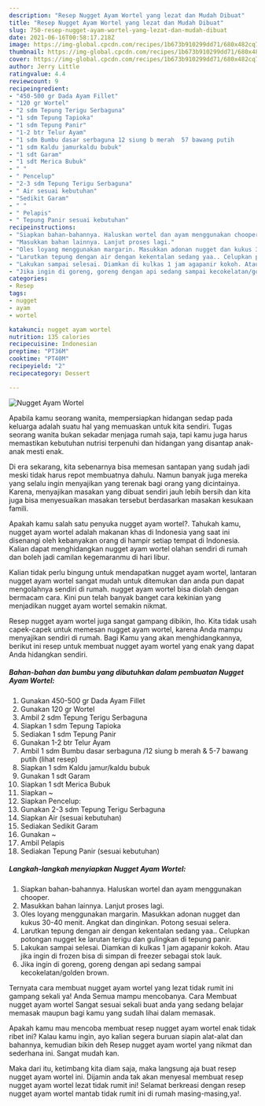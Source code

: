 ```yaml
---
description: "Resep Nugget Ayam Wortel yang lezat dan Mudah Dibuat"
title: "Resep Nugget Ayam Wortel yang lezat dan Mudah Dibuat"
slug: 750-resep-nugget-ayam-wortel-yang-lezat-dan-mudah-dibuat
date: 2021-06-16T00:58:17.218Z
image: https://img-global.cpcdn.com/recipes/1b673b910299dd71/680x482cq70/nugget-ayam-wortel-foto-resep-utama.jpg
thumbnail: https://img-global.cpcdn.com/recipes/1b673b910299dd71/680x482cq70/nugget-ayam-wortel-foto-resep-utama.jpg
cover: https://img-global.cpcdn.com/recipes/1b673b910299dd71/680x482cq70/nugget-ayam-wortel-foto-resep-utama.jpg
author: Jerry Little
ratingvalue: 4.4
reviewcount: 9
recipeingredient:
- "450-500 gr Dada Ayam Fillet"
- "120 gr Wortel"
- "2 sdm Tepung Terigu Serbaguna"
- "1 sdm Tepung Tapioka"
- "1 sdm Tepung Panir"
- "1-2 btr Telur Ayam"
- "1 sdm Bumbu dasar serbaguna 12 siung b merah  57 bawang putih           lihat resep"
- "1 sdm Kaldu jamurkaldu bubuk"
- "1 sdt Garam"
- "1 sdt Merica Bubuk"
- " "
- " Pencelup"
- "2-3 sdm Tepung Terigu Serbaguna"
- " Air sesuai kebutuhan"
- "Sedikit Garam"
- " "
- " Pelapis"
- " Tepung Panir sesuai kebutuhan"
recipeinstructions:
- "Siapkan bahan-bahannya. Haluskan wortel dan ayam menggunakan chooper."
- "Masukkan bahan lainnya. Lanjut proses lagi."
- "Oles loyang menggunakan margarin. Masukkan adonan nugget dan kukus 30-40 menit. Angkat dan dinginkan. Potong sesuai selera."
- "Larutkan tepung dengan air dengan kekentalan sedang yaa.. Celupkan potongan nugget ke larutan terigu dan gulingkan di tepung panir."
- "Lakukan sampai selesai. Diamkan di kulkas 1 jam agapanir kokoh. Atau jika ingin di frozen bisa di simpan di freezer sebagai stok lauk."
- "Jika ingin di goreng, goreng dengan api sedang sampai kecokelatan/golden brown."
categories:
- Resep
tags:
- nugget
- ayam
- wortel

katakunci: nugget ayam wortel 
nutrition: 135 calories
recipecuisine: Indonesian
preptime: "PT36M"
cooktime: "PT40M"
recipeyield: "2"
recipecategory: Dessert

---
```



![Nugget Ayam Wortel](https://img-global.cpcdn.com/recipes/1b673b910299dd71/680x482cq70/nugget-ayam-wortel-foto-resep-utama.jpg)

Apabila kamu seorang wanita, mempersiapkan hidangan sedap pada keluarga adalah suatu hal yang memuaskan untuk kita sendiri. Tugas seorang  wanita bukan sekadar menjaga rumah saja, tapi kamu juga harus memastikan kebutuhan nutrisi terpenuhi dan hidangan yang disantap anak-anak mesti enak.

Di era  sekarang, kita sebenarnya bisa memesan santapan yang sudah jadi meski tidak harus repot membuatnya dahulu. Namun banyak juga mereka yang selalu ingin menyajikan yang terenak bagi orang yang dicintainya. Karena, menyajikan masakan yang dibuat sendiri jauh lebih bersih dan kita juga bisa menyesuaikan masakan tersebut berdasarkan masakan kesukaan famili. 



Apakah kamu salah satu penyuka nugget ayam wortel?. Tahukah kamu, nugget ayam wortel adalah makanan khas di Indonesia yang saat ini disenangi oleh kebanyakan orang di hampir setiap tempat di Indonesia. Kalian dapat menghidangkan nugget ayam wortel olahan sendiri di rumah dan boleh jadi camilan kegemaranmu di hari libur.

Kalian tidak perlu bingung untuk mendapatkan nugget ayam wortel, lantaran nugget ayam wortel sangat mudah untuk ditemukan dan anda pun dapat mengolahnya sendiri di rumah. nugget ayam wortel bisa diolah dengan bermacam cara. Kini pun telah banyak banget cara kekinian yang menjadikan nugget ayam wortel semakin nikmat.

Resep nugget ayam wortel juga sangat gampang dibikin, lho. Kita tidak usah capek-capek untuk memesan nugget ayam wortel, karena Anda mampu menyajikan sendiri di rumah. Bagi Kamu yang akan menghidangkannya, berikut ini resep untuk membuat nugget ayam wortel yang enak yang dapat Anda hidangkan sendiri.

<!--inarticleads1-->

##### Bahan-bahan dan bumbu yang dibutuhkan dalam pembuatan Nugget Ayam Wortel:

1. Gunakan 450-500 gr Dada Ayam Fillet
1. Gunakan 120 gr Wortel
1. Ambil 2 sdm Tepung Terigu Serbaguna
1. Siapkan 1 sdm Tepung Tapioka
1. Sediakan 1 sdm Tepung Panir
1. Gunakan 1-2 btr Telur Ayam
1. Ambil 1 sdm Bumbu dasar serbaguna /12 siung b merah &amp; 5-7 bawang putih           (lihat resep)
1. Siapkan 1 sdm Kaldu jamur/kaldu bubuk
1. Gunakan 1 sdt Garam
1. Siapkan 1 sdt Merica Bubuk
1. Siapkan  ~
1. Siapkan  Pencelup:
1. Gunakan 2-3 sdm Tepung Terigu Serbaguna
1. Siapkan  Air (sesuai kebutuhan)
1. Sediakan Sedikit Garam
1. Gunakan  ~
1. Ambil  Pelapis
1. Sediakan  Tepung Panir (sesuai kebutuhan)




<!--inarticleads2-->

##### Langkah-langkah menyiapkan Nugget Ayam Wortel:

1. Siapkan bahan-bahannya. Haluskan wortel dan ayam menggunakan chooper.
1. Masukkan bahan lainnya. Lanjut proses lagi.
1. Oles loyang menggunakan margarin. Masukkan adonan nugget dan kukus 30-40 menit. Angkat dan dinginkan. Potong sesuai selera.
1. Larutkan tepung dengan air dengan kekentalan sedang yaa.. Celupkan potongan nugget ke larutan terigu dan gulingkan di tepung panir.
1. Lakukan sampai selesai. Diamkan di kulkas 1 jam agapanir kokoh. Atau jika ingin di frozen bisa di simpan di freezer sebagai stok lauk.
1. Jika ingin di goreng, goreng dengan api sedang sampai kecokelatan/golden brown.




Ternyata cara membuat nugget ayam wortel yang lezat tidak rumit ini gampang sekali ya! Anda Semua mampu mencobanya. Cara Membuat nugget ayam wortel Sangat sesuai sekali buat anda yang sedang belajar memasak maupun bagi kamu yang sudah lihai dalam memasak.

Apakah kamu mau mencoba membuat resep nugget ayam wortel enak tidak ribet ini? Kalau kamu ingin, ayo kalian segera buruan siapin alat-alat dan bahannya, kemudian bikin deh Resep nugget ayam wortel yang nikmat dan sederhana ini. Sangat mudah kan. 

Maka dari itu, ketimbang kita diam saja, maka langsung aja buat resep nugget ayam wortel ini. Dijamin anda tak akan menyesal membuat resep nugget ayam wortel lezat tidak rumit ini! Selamat berkreasi dengan resep nugget ayam wortel mantab tidak rumit ini di rumah masing-masing,ya!.


